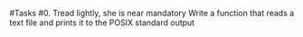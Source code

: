 #Tasks
#0. Tread lightly, she is near
mandatory
Write a function that reads a text file and prints it to the POSIX standard output
